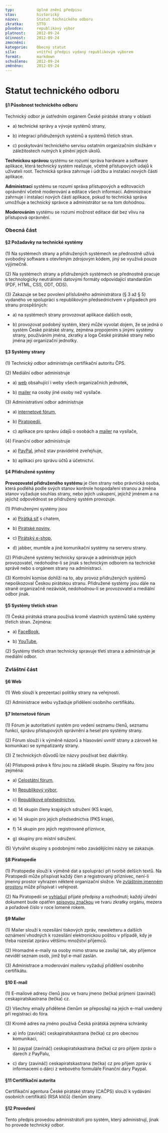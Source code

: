 ```yaml
---
typ:          úplné znění předpisu
stav:         historický
název:        Statut technického odboru
zkratka:      STTO
původce:      republikový výbor
platnost:     2012-09-24
účinnost:     2012-09-24
zmocnění:     
kategorie:    Obecný statut
síla:         vnitřní předpis vydaný republikovým výborem
formát:       markdown
schváleno:    2012-09-24
změněno:      2012-09-24
---
```


# Statut technického odboru

#### §1 Působnost technického odboru

Technický odbor je ústředním orgánem České pirátské strany v oblasti

* a) technické správy a vývoje systémů strany,

* b) integrací přidružených systémů a systémů třetích stran.

* c) poskytování technického servisu ostatním organizačním složkám v záležitostech nutných k plnění jejich úkolů.

**Technickou správou** systému se rozumí správa hardware a software aplikace, která technický systém realizuje, včetně přístupových údajů k uživateli root. Technická správa zahrnuje i údržbu a instalaci nových částí aplikace.

**Administrací** systému se rozumí správa přístupových a editovacích oprávnění včetně moderování a editace všech informací. Administrace zahrnuje i instalaci nových částí aplikace, pokud to technická správa umožňuje a technický správce a administrátor se na tom dohodnou.

**Moderováním** systému se rozumí možnost editace dat bez vlivu na přístupová oprávnění.

### Obecná část

#### §2 Požadavky na technické systémy

(1) Na systémech strany a přidružených systémech se přednostně užívá svobodný software s otevřeným zdrojovým kódem, jiný se využívá pouze výjimečně.

(2) Na systémech strany a přidružených systémech se přednostně pracuje s technologicky neutrálními datovými formáty odpovídající standardům (PDF, HTML, CSS, ODT, ODS).

(3) Zakazuje se bez povolení příslušného administrátora (§ 3 až § 5) vydaného ve spolupráci s republikovým předsednictvem v případech pro stranu prospěšných:

* a) na systémech strany provozovat aplikace dalších osob,

* b) provozovat podobný systém, který může vyvolat dojem, že se jedná o systém České pirátské strany, zejména propojením s jinými systémy strany, používáním jména, zkratky a loga České pirátské strany nebo jména její organizační jednotky.

#### §3 Systémy strany

(1) Technický odbor administruje certifikační autoritu ČPS.

(2) Mediální odbor administruje

* a) [web](http://www.ceskapiratskastrana.cz/) obsahující i weby všech organizačních jednotek,

* b) [mailer](http://www.ceskapiratskastrana.cz/pommo/) na osoby jiné osoby než vysílače.

(3) Administrativní odbor administruje

* a) [internetové fórum](https://www.ceskapiratskastrana.cz/forum/),

* b) [Piratopedii](http://www.ceskapiratskastrana.cz/wiki),

* c) aplikace pro správu údajů o osobách a [mailer](http://www.ceskapiratskastrana.cz/pommo/) na vysílače,

(4) Finanční odbor administruje

* a) [PayPal](https://www.ceskapiratskastrana.cz/pages/podporte-nas/financni-dary/paypal.php), jehož stav pravidelně zveřejňuje,

* b) aplikaci pro správu účtů a účetnictví.

#### §4 Přidružené systémy

**Provozovatel přidruženého systému** je člen strany nebo právnická osoba, která podléhá podle svých stanov kontrole hospodaření stranou a změna stanov vyžaduje souhlas strany, nebo jejich uskupení, jejichž jménem a na jejichž odpovědnost se přidružený systém provozuje.

(1) Přidruženými systémy jsou

* a) [Pirátká síť](http://www.piratskasit.cz/) s chatem,

* b) [Pirátské noviny](http://www.piratskenoviny.cz/),

* c) [Pirátský e-shop](http://www.ceskapiratskastrana.cz/),

* d) jabber, mumble a jiné komunikační systémy na serveru strany.

(2) Přidružené systémy technicky spravuje a administruje jejich provozovatel, nedohodne-li se jinak s technickým odborem na technické správě nebo s orgánem strany na administraci.

(3) Kontrolní komise dohlíží na to, aby provoz přidružených systémů nepoškozoval Českou pirátskou stranu. Přidružené systémy jsou dále na straně organizačně nezávislé, nedohodnou-li se provozovatel a mediální odbor jinak.

#### §5 Systémy třetích stran

(1) Česká pirátská strana používá kromě vlastních systémů také systémy třetích stran. Zejména:

* a) [FaceBook](http://www.facebook.com/ceska.piratska.strana),

* b) [YouTube](http://www.youtube.com/user/CeskaPiratskaStrana),

(2) Systémy třetích stran technicky spravuje třetí strana a administruje je mediální odbor.

### Zvláštní část

#### §6 Web

(1) Web slouží k prezentaci politiky strany na veřejnosti.

(2) Administrace webu vyžaduje přidělení osobního certifikátu.

#### §7 Internetové fórum

(1) Fórum je autoritativní systém pro vedení seznamu členů, seznamu funkcí, správu přístupových oprávnění a hesel pro systémy strany.

(2) Fórum slouží i k výměně názorů a hlasování uvnitř strany a zároveň ke komunikaci se sympatizanty strany.

(3) Z technických důvodů lze názvy používat bez diakritiky.

(4) Přístupová práva k fóru jsou na základě skupin. Skupiny na fóru jsou zejména:

* a) [Celostátní fórum](https://www.ceskapiratskastrana.cz/forum/memberlist.php?mode=group&g=47),

* b) [Republikový výbor](https://www.ceskapiratskastrana.cz/forum/memberlist.php?mode=group&g=29),

* c) [Republikové předsednictvo](https://www.ceskapiratskastrana.cz/forum/memberlist.php?mode=group&g=25),

* d) 14 skupin členy krajských sdružení (KS kraje),

* e) 14 skupin pro jejich předsednictva (PKS kraje),

* f) 14 skupin pro jejich registrované příznivce,

* g) skupiny pro místní sdružení.

(5) Vytvářet skupiny s podobnými nebo zavádějícími názvy se zakazuje.

#### §8 Piratopedie

(1) Piratopedie slouží k výměně dat a spolupráci při tvorbě delších textů. Na Piratopedii může přispívat každý člen a registrovaný příznivec, není-li jmenný prostor vyhrazen některé organizační složce. Ve [zvláštním jmenném prostoru](http://www.pirati.cz/public/start) může přispívat i veřejnost.

(2) Na Piratopedii se [vyhlašují](http://www.pirati.cz/rules/start) přijaté předpisy a rozhodnutí; každý úřední dokument bude opatřen [spisovou značkou](http://www.pirati.cz/spisova_znacka) ve tvaru zkratky orgánu, mezera a pořadové číslo v roce lomené rokem.

#### §9 Mailer

(1) Mailer slouží k rozesílání tiskových zpráv, newsletteru a dalších oznámení vhodných k rozesílání elektronickou poštou v případě, kdy je třeba rozeslat zprávu většímu množství příjemců.

(2) Hromadné e-maily na osoby mimo stranu se zasílají tak, aby příjemce neviděl seznam osob, jimž byl e-mail zaslán.

(3) Administrace a moderování maileru vyžadují přidělení osobního certifikátu.

#### §10 E-mail

(1) E-mailové adresy členů jsou ve tvaru jmeno (tečka) prijmeni (zavináč) ceskapiratskastrana (tečka) cz.

(2) Všechny emaily přidělené členům se přeposílají na jejich e-mail uvedený při registraci do fóra.

(3) Kromě adres na jméno používá Česká pirátská zejména schránky

* a) info (zavináč) ceskapiratskastrana (tečka) cz pro obecnou komunikaci,

* b) paypal (zavináč) ceskapiratskastrana (tečka) cz pro příjem zpráv o darech z PayPalu,

* c) dary (zavináč) ceskapiratskastrana (tečka) cz pro příjem zpráv s informacemi o dárci z webového formuláře Finanční dary Paypal.

#### §11 Certifikační autorita

Certifikační agentura České pirátské strany (CAČPS) slouží k vydávání osobních certifikátů (RSA klíčů) členům strany.

#### §12 Provedení

Tento předpis provedou administrátoři pro systém, který administrují, jinak ho provede technický odbor.
